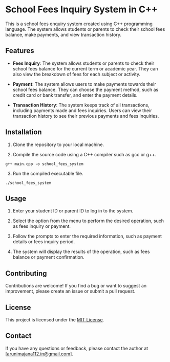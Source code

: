 # School Fees Inquiry System in C++

This is a school fees enquiry system created using C++ programming language. The system allows students or parents to check their school fees balance, make payments, and view transaction history.

## Features

- **Fees Inquiry**: The system allows students or parents to check their school fees balance for the current term or academic year. They can also view the breakdown of fees for each subject or activity.

- **Payment**: The system allows users to make payments towards their school fees balance. They can choose the payment method, such as credit card or bank transfer, and enter the payment details.

- **Transaction History**: The system keeps track of all transactions, including payments made and fees inquiries. Users can view their transaction history to see their previous payments and fees inquiries.

## Installation

1. Clone the repository to your local machine.

2. Compile the source code using a C++ compiler such as gcc or g++.

```
g++ main.cpp -o school_fees_system
```

3. Run the compiled executable file.

```
./school_fees_system
```

## Usage

1. Enter your student ID or parent ID to log in to the system.

2. Select the option from the menu to perform the desired operation, such as fees inquiry or payment.

3. Follow the prompts to enter the required information, such as payment details or fees inquiry period.

4. The system will display the results of the operation, such as fees balance or payment confirmation.

## Contributing

Contributions are welcome! If you find a bug or want to suggest an improvement, please create an issue or submit a pull request.

## License

This project is licensed under the [MIT License](https://opensource.org/licenses/MIT).

## Contact

If you have any questions or feedback, please contact the author at [arunimajana112.in@gmail.com].
